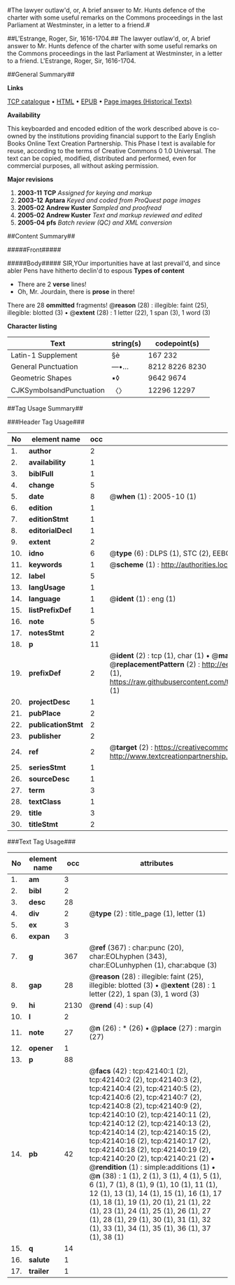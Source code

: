 #The lawyer outlaw'd, or, A brief answer to Mr. Hunts defence of the charter with some useful remarks on the Commons proceedings in the last Parliament at Westminster, in a letter to a friend.#

##L'Estrange, Roger, Sir, 1616-1704.##
The lawyer outlaw'd, or, A brief answer to Mr. Hunts defence of the charter with some useful remarks on the Commons proceedings in the last Parliament at Westminster, in a letter to a friend.
L'Estrange, Roger, Sir, 1616-1704.

##General Summary##

**Links**

[TCP catalogue](http://www.ota.ox.ac.uk/tcp/)  • 
[HTML](http://tei.it.ox.ac.uk/tcp/Texts-HTML/free/A47/A47876.html)  • 
[EPUB](http://tei.it.ox.ac.uk/tcp/Texts-EPUB/free/A47/A47876.epub) • 
[Page images (Historical Texts)](https://data.historicaltexts.jisc.ac.uk/view?pubId=eebo-08988646e&pageId=eebo-08988646e-42140-1)

**Availability**

This keyboarded and encoded edition of the
	       work described above is co-owned by the institutions
	       providing financial support to the Early English Books
	       Online Text Creation Partnership. This Phase I text is
	       available for reuse, according to the terms of Creative
	       Commons 0 1.0 Universal. The text can be copied,
	       modified, distributed and performed, even for
	       commercial purposes, all without asking permission.

**Major revisions**

1. __2003-11__ __TCP__ *Assigned for keying and markup*
1. __2003-12__ __Aptara__ *Keyed and coded from ProQuest page images*
1. __2005-02__ __Andrew Kuster__ *Sampled and proofread*
1. __2005-02__ __Andrew Kuster__ *Text and markup reviewed and edited*
1. __2005-04__ __pfs__ *Batch review (QC) and XML conversion*

##Content Summary##

#####Front#####

#####Body#####
SIR,YOur importunities have at last prevail'd, and since abler Pens have
hitherto declin'd to espous
**Types of content**

  * There are 2 **verse** lines!
  * Oh, Mr. Jourdain, there is **prose** in there!

There are 28 **ommitted** fragments! 
 @__reason__ (28) : illegible: faint (25), illegible: blotted (3)  •  @__extent__ (28) : 1 letter (22), 1 span (3), 1 word (3)

**Character listing**


|Text|string(s)|codepoint(s)|
|---|---|---|
|Latin-1 Supplement|§è|167 232|
|General Punctuation|—•…|8212 8226 8230|
|Geometric Shapes|▪◊|9642 9674|
|CJKSymbolsandPunctuation|〈〉|12296 12297|

##Tag Usage Summary##

###Header Tag Usage###

|No|element name|occ|attributes|
|---|---|---|---|
|1.|__author__|2||
|2.|__availability__|1||
|3.|__biblFull__|1||
|4.|__change__|5||
|5.|__date__|8| @__when__ (1) : 2005-10 (1)|
|6.|__edition__|1||
|7.|__editionStmt__|1||
|8.|__editorialDecl__|1||
|9.|__extent__|2||
|10.|__idno__|6| @__type__ (6) : DLPS (1), STC (2), EEBO-CITATION (1), OCLC (1), VID (1)|
|11.|__keywords__|1| @__scheme__ (1) : http://authorities.loc.gov/ (1)|
|12.|__label__|5||
|13.|__langUsage__|1||
|14.|__language__|1| @__ident__ (1) : eng (1)|
|15.|__listPrefixDef__|1||
|16.|__note__|5||
|17.|__notesStmt__|2||
|18.|__p__|11||
|19.|__prefixDef__|2| @__ident__ (2) : tcp (1), char (1)  •  @__matchPattern__ (2) : ([0-9\-]+):([0-9IVX]+) (1), (.+) (1)  •  @__replacementPattern__ (2) : http://eebo.chadwyck.com/downloadtiff?vid=$1&page=$2 (1), https://raw.githubusercontent.com/textcreationpartnership/Texts/master/tcpchars.xml#$1 (1)|
|20.|__projectDesc__|1||
|21.|__pubPlace__|2||
|22.|__publicationStmt__|2||
|23.|__publisher__|2||
|24.|__ref__|2| @__target__ (2) : https://creativecommons.org/publicdomain/zero/1.0/ (1), http://www.textcreationpartnership.org/docs/. (1)|
|25.|__seriesStmt__|1||
|26.|__sourceDesc__|1||
|27.|__term__|3||
|28.|__textClass__|1||
|29.|__title__|3||
|30.|__titleStmt__|2||


###Text Tag Usage###

|No|element name|occ|attributes|
|---|---|---|---|
|1.|__am__|3||
|2.|__bibl__|2||
|3.|__desc__|28||
|4.|__div__|2| @__type__ (2) : title_page (1), letter (1)|
|5.|__ex__|3||
|6.|__expan__|3||
|7.|__g__|367| @__ref__ (367) : char:punc (20), char:EOLhyphen (343), char:EOLunhyphen (1), char:abque (3)|
|8.|__gap__|28| @__reason__ (28) : illegible: faint (25), illegible: blotted (3)  •  @__extent__ (28) : 1 letter (22), 1 span (3), 1 word (3)|
|9.|__hi__|2130| @__rend__ (4) : sup (4)|
|10.|__l__|2||
|11.|__note__|27| @__n__ (26) : * (26)  •  @__place__ (27) : margin (27)|
|12.|__opener__|1||
|13.|__p__|88||
|14.|__pb__|42| @__facs__ (42) : tcp:42140:1 (2), tcp:42140:2 (2), tcp:42140:3 (2), tcp:42140:4 (2), tcp:42140:5 (2), tcp:42140:6 (2), tcp:42140:7 (2), tcp:42140:8 (2), tcp:42140:9 (2), tcp:42140:10 (2), tcp:42140:11 (2), tcp:42140:12 (2), tcp:42140:13 (2), tcp:42140:14 (2), tcp:42140:15 (2), tcp:42140:16 (2), tcp:42140:17 (2), tcp:42140:18 (2), tcp:42140:19 (2), tcp:42140:20 (2), tcp:42140:21 (2)  •  @__rendition__ (1) : simple:additions (1)  •  @__n__ (38) : 1 (1), 2 (1), 3 (1), 4 (1), 5 (1), 6 (1), 7 (1), 8 (1), 9 (1), 10 (1), 11 (1), 12 (1), 13 (1), 14 (1), 15 (1), 16 (1), 17 (1), 18 (1), 19 (1), 20 (1), 21 (1), 22 (1), 23 (1), 24 (1), 25 (1), 26 (1), 27 (1), 28 (1), 29 (1), 30 (1), 31 (1), 32 (1), 33 (1), 34 (1), 35 (1), 36 (1), 37 (1), 38 (1)|
|15.|__q__|14||
|16.|__salute__|1||
|17.|__trailer__|1||
